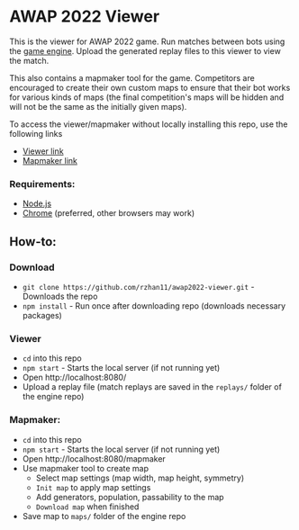 # AWAP 2022 Viewer

This is the viewer for AWAP 2022 game. Run matches between bots using the [game engine](https://github.com/rzhan11/awap2022-engine.git). Upload the generated replay files to this viewer to view the match.

This also contains a mapmaker tool for the game. Competitors are encouraged to create their own custom maps to ensure that their bot works for various kinds of maps (the final competition's maps will be hidden and will not be the same as the initially given maps).

To access the viewer/mapmaker without locally installing this repo, use the following links
* [Viewer link](http://awap2022.com:8080/viewer)
* [Mapmaker link](http://awap2022.com:8080/mapmaker)

### Requirements:
* [Node.js](https://nodejs.org/en/download/)
* [Chrome](https://www.google.com/chrome/) (preferred, other browsers may work)

## How-to:

### Download
* `git clone https://github.com/rzhan11/awap2022-viewer.git` - Downloads the repo
* `npm install` - Run once after downloading repo (downloads necessary packages)

### Viewer
* `cd` into this repo
* `npm start` - Starts the local server (if not running yet)
* Open http://localhost:8080/
* Upload a replay file (match replays are saved in the `replays/` folder of the engine repo)

### Mapmaker:
* `cd` into this repo
* `npm start` - Starts the local server (if not running yet)
* Open http://localhost:8080/mapmaker
* Use mapmaker tool to create map
    * Select map settings (map width, map height, symmetry)
    * `Init map` to apply map settings
    * Add generators, population, passability to the map
    * `Download map` when finished
* Save map to `maps/` folder of the engine repo
